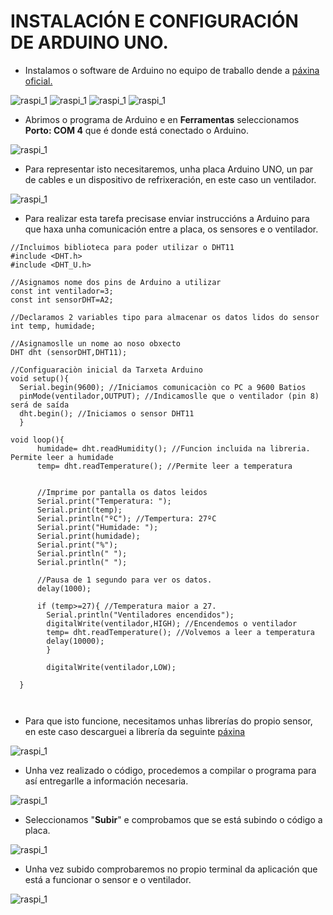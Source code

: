 # INSTALACIÓN E CONFIGURACIÓN DE ARDUINO UNO.

- Instalamos o software de Arduino no equipo de traballo dende a [páxina oficial.](https://www.arduino.cc/en/software/)


![raspi_1](doc/img/imaxes-arduino/ardu1.png)
![raspi_1](doc/img/imaxes-arduino/ardu2.png)
![raspi_1](doc/img/imaxes-arduino/ardu3.png)
![raspi_1](doc/img/imaxes-arduino/ardu4.png)


- Abrimos o programa de Arduino e en **Ferramentas** seleccionamos **Porto: COM 4** que é donde está conectado o Arduino.


![raspi_1](doc/img/imaxes-arduino/ardu5.png)


- Para representar isto necesitaremos, unha placa Arduino UNO, un par de cables e un dispositivo de refrixeración, en este caso un ventilador.


![raspi_1](doc/img/imaxes-arduino/ardu7.png)


- Para realizar esta tarefa precisase enviar instruccións a Arduino para que haxa unha comunicación entre a placa, os sensores e o ventilador.



```
//Incluimos biblioteca para poder utilizar o DHT11
#include <DHT.h>
#include <DHT_U.h>

//Asignamos nome dos pins de Arduino a utilizar
const int ventilador=3;
const int sensorDHT=A2;

//Declaramos 2 variables tipo para almacenar os datos lidos do sensor
int temp, humidade;

//Asignamoslle un nome ao noso obxecto
DHT dht (sensorDHT,DHT11);

//Configuaraciòn inicial da Tarxeta Arduino
void setup(){
  Serial.begin(9600); //Iniciamos comunicaciòn co PC a 9600 Batios
  pinMode(ventilador,OUTPUT); //Indicamoslle que o ventilador (pin 8) será de saída
  dht.begin(); //Iniciamos o sensor DHT11
  }

void loop(){
      humidade= dht.readHumidity(); //Funcion incluida na libreria. Permite leer a humidade
      temp= dht.readTemperature(); //Permite leer a temperatura


      //Imprime por pantalla os datos leidos
      Serial.print("Temperatura: ");
      Serial.print(temp);
      Serial.println("ºC"); //Tempertura: 27ºC
      Serial.print("Humidade: ");
      Serial.print(humidade);
      Serial.print("%");
      Serial.println(" ");
      Serial.println(" ");

      //Pausa de 1 segundo para ver os datos.
      delay(1000);

      if (temp>=27){ //Temperatura maior a 27.
        Serial.println("Ventiladores encendidos");
        digitalWrite(ventilador,HIGH); //Encendemos o ventilador
        temp= dht.readTemperature(); //Volvemos a leer a temperatura
        delay(10000);
        }

        digitalWrite(ventilador,LOW);

  }

  
```

- Para que isto funcione, necesitamos unhas librerías do propio sensor, en este caso descarguei a librería da seguinte [páxina](https://codeload.github.com/adafruit/Adafruit_Sensor/zip/refs/heads/master)


![raspi_1](doc/img/imaxes-arduino/ardu12.png)


- Unha vez realizado o código, procedemos a compilar o programa para así entregarlle a información necesaria.


![raspi_1](doc/img/imaxes-arduino/ardu10.png)


- Seleccionamos "**Subir**" e comprobamos que se está subindo o código a placa.

![raspi_1](doc/img/imaxes-arduino/ardu11.png)


- Unha vez subido comprobaremos no propio terminal da aplicación que está a funcionar o sensor e o ventilador.


![raspi_1](doc/img/imaxes-arduino/ardux.PNG)







